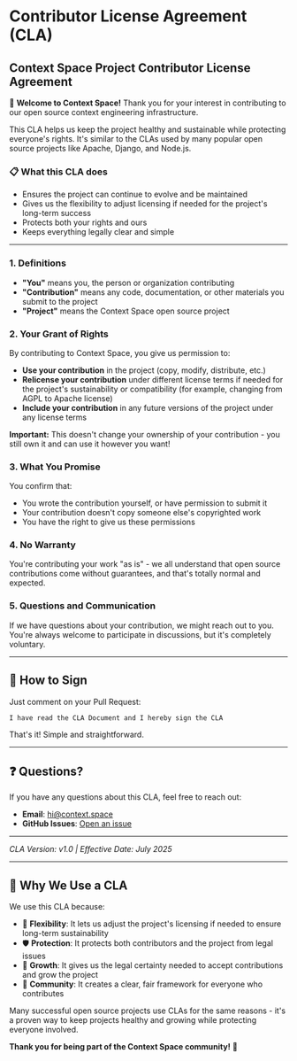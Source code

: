 # Contributor License Agreement (CLA)

## Context Space Project Contributor License Agreement

🎉 **Welcome to Context Space!** Thank you for your interest in contributing to our open source context engineering infrastructure.

This CLA helps us keep the project healthy and sustainable while protecting everyone's rights. It's similar to the CLAs used by many popular open source projects like Apache, Django, and Node.js.

### 📋 **What this CLA does**
- Ensures the project can continue to evolve and be maintained
- Gives us the flexibility to adjust licensing if needed for the project's long-term success
- Protects both your rights and ours
- Keeps everything legally clear and simple

---

### 1. Definitions
- **"You"** means you, the person or organization contributing
- **"Contribution"** means any code, documentation, or other materials you submit to the project
- **"Project"** means the Context Space open source project

### 2. Your Grant of Rights
By contributing to Context Space, you give us permission to:

- **Use your contribution** in the project (copy, modify, distribute, etc.)
- **Relicense your contribution** under different license terms if needed for the project's sustainability or compatibility (for example, changing from AGPL to Apache license)
- **Include your contribution** in any future versions of the project under any license terms

**Important:** This doesn't change your ownership of your contribution - you still own it and can use it however you want!

### 3. What You Promise
You confirm that:
- You wrote the contribution yourself, or have permission to submit it
- Your contribution doesn't copy someone else's copyrighted work
- You have the right to give us these permissions

### 4. No Warranty
You're contributing your work "as is" - we all understand that open source contributions come without guarantees, and that's totally normal and expected.

### 5. Questions and Communication
If we have questions about your contribution, we might reach out to you. You're always welcome to participate in discussions, but it's completely voluntary.

---

## 🚀 **How to Sign**

Just comment on your Pull Request:
```
I have read the CLA Document and I hereby sign the CLA
```

That's it! Simple and straightforward.

---

## ❓ **Questions?**

If you have any questions about this CLA, feel free to reach out:
- **Email**: hi@context.space
- **GitHub Issues**: [Open an issue](https://github.com/context-space/context-space/issues)

---

*CLA Version: v1.0 | Effective Date: July 2025*

---

## 🌟 **Why We Use a CLA**

We use this CLA because:
- 🔄 **Flexibility**: It lets us adjust the project's licensing if needed to ensure long-term sustainability
- 🛡️ **Protection**: It protects both contributors and the project from legal issues
- 🚀 **Growth**: It gives us the legal certainty needed to accept contributions and grow the project
- 🤝 **Community**: It creates a clear, fair framework for everyone who contributes

Many successful open source projects use CLAs for the same reasons - it's a proven way to keep projects healthy and growing while protecting everyone involved.

**Thank you for being part of the Context Space community!** 🎉
